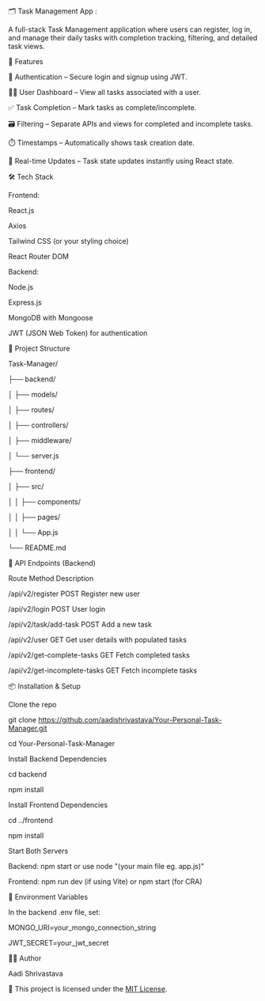 🗂️ Task Management App :

A full-stack Task Management application where users can register, log in, and manage their daily tasks with completion tracking, filtering, and detailed task views.


🚀 Features

🔐 Authentication – Secure login and signup using JWT.

🧑‍💻 User Dashboard – View all tasks associated with a user.

✅ Task Completion – Mark tasks as complete/incomplete.

🗃️ Filtering – Separate APIs and views for completed and incomplete tasks.

⏱️ Timestamps – Automatically shows task creation date.

🔄 Real-time Updates – Task state updates instantly using React state.


🛠️ Tech Stack

Frontend:

React.js

Axios

Tailwind CSS (or your styling choice)

React Router DOM


Backend:

Node.js

Express.js

MongoDB with Mongoose

JWT (JSON Web Token) for authentication


📁 Project Structure

Task-Manager/

├── backend/

│   ├── models/

│   ├── routes/

│   ├── controllers/

│   ├── middleware/

│   └── server.js

├── frontend/

│   ├── src/

│   │   ├── components/

│   │   ├── pages/

│   │   └── App.js

└── README.md


🧪 API Endpoints (Backend)

Route	Method	Description

/api/v2/register	POST	Register new user

/api/v2/login	POST	User login

/api/v2/task/add-task	POST	Add a new task

/api/v2/user	GET	Get user details with populated tasks

/api/v2/get-complete-tasks	GET	Fetch completed tasks

/api/v2/get-incomplete-tasks	GET	Fetch incomplete tasks


📦 Installation & Setup

Clone the repo

git clone https://github.com/aadishrivastava/Your-Personal-Task-Manager.git

cd Your-Personal-Task-Manager


Install Backend Dependencies

cd backend

npm install

Install Frontend Dependencies

cd ../frontend

npm install

Start Both Servers

Backend:
npm start or use node "(your main file eg. app.js)"

Frontend: 
npm run dev (if using Vite) or npm start (for CRA)


🔑 Environment Variables

In the backend .env file, set:

MONGO_URI=your_mongo_connection_string

JWT_SECRET=your_jwt_secret


👨‍💻 Author

Aadi Shrivastava


📄 This project is licensed under the [MIT License](LICENSE).
